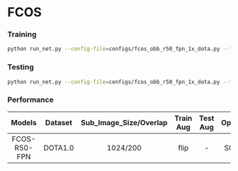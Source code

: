 # FCOS

### Training
```sh
python run_net.py --config-file=configs/fcos_obb_r50_fpn_1x_dota.py --task=train
```
### Testing
```sh
python run_net.py --config-file=configs/fcos_obb_r50_fpn_1x_dota.py --task=test
```
### Performance
|    Models     | Dataset| Sub_Image_Size/Overlap |Train Aug | Test Aug | Optim | Lr schd | mAP    | Paper | Config     | Download   |
| :-----------: | :-----: |:-----:|:-----:| :-----: | :-----:| :-----:| :----: |:--------:|:--------: | :--------: |
| FCOS-R50-FPN | DOTA1.0|1024/200| flip|-|  SGD   |   1x    | 70.40   | [iccv19](https://openaccess.thecvf.com/content_ICCV_2019/papers/Tian_FCOS_Fully_Convolutional_One-Stage_Object_Detection_ICCV_2019_paper.pdf)| [config](configs/fcos_obb_r50_fpn_1x_dota.py) | [model](https://cloud.tsinghua.edu.cn/d/918bcbf7a10a40fb8dee/files/?p=%2Fmodels%2Ffcos_r50%2Fckpt_12.pkl&dl=1) |

